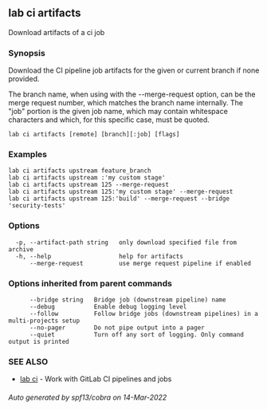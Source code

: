 ## lab ci artifacts

Download artifacts of a ci job

### Synopsis

Download the CI pipeline job artifacts for the given or current branch if
none provided.

The branch name, when using with the --merge-request option, can be the
merge request number, which matches the branch name internally.	The "job"
portion is the given job name, which may contain whitespace characters
and which, for this specific case, must be quoted.

```
lab ci artifacts [remote] [branch][:job] [flags]
```

### Examples

```
lab ci artifacts upstream feature_branch
lab ci artifacts upstream :'my custom stage'
lab ci artifacts upstream 125 --merge-request
lab ci artifacts upstream 125:'my custom stage' --merge-request
lab ci artifacts upstream 125:'build' --merge-request --bridge 'security-tests'
```

### Options

```
  -p, --artifact-path string   only download specified file from archive
  -h, --help                   help for artifacts
      --merge-request          use merge request pipeline if enabled
```

### Options inherited from parent commands

```
      --bridge string   Bridge job (downstream pipeline) name
      --debug           Enable debug logging level
      --follow          Follow bridge jobs (downstream pipelines) in a multi-projects setup
      --no-pager        Do not pipe output into a pager
      --quiet           Turn off any sort of logging. Only command output is printed
```

### SEE ALSO

* [lab ci](lab_ci.md)	 - Work with GitLab CI pipelines and jobs

###### Auto generated by spf13/cobra on 14-Mar-2022

